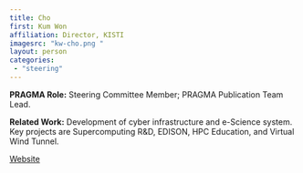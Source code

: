 ```yaml
---
title: Cho
first: Kum Won
affiliation: Director, KISTI
imagesrc: "kw-cho.png "
layout: person
categories:
 - "steering"
---
```


**PRAGMA Role:** Steering Committee Member; PRAGMA Publication Team Lead.

**Related Work:** Development of cyber infrastructure and e-Science system. Key
projects are Supercomputing R&D, EDISON, HPC Education, and Virtual Wind
Tunnel.

[Website][1]

[1]: http://www.nisn.re.kr
